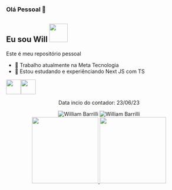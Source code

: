 ### Olá Pessoal 👋

## Eu sou Will <img src="https://raw.githubusercontent.com/TheDudeThatCode/TheDudeThatCode/master/Assets/Developer.gif" width=50px>

Este é meu repositório pessoal

- 🔭 Trabalho atualmente na Meta Tecnologia
- 🌱 Estou estudando e experiênciando Next JS com TS


<div align="center">
    <div style="display: flex;">
        <img src="https://cdn.jsdelivr.net/gh/devicons/devicon/icons/react/react-original.svg" width="40" height="40" />
        <img src="https://cdn.jsdelivr.net/gh/devicons/devicon/icons/typescript/typescript-original.svg" width="40" height="40" />
    </div>
    <p>Data incio do contador: 23/06/23</p>
      <img src="https://wakatime.com/badge/user/d77aa611-9de9-499e-822b-faecccab84ec.svg" alt="William Barrilli" />
    <img src="https://komarev.com/ghpvc/?username=williambarrilli&label=Profile%20Views&color=ce9927&style=flat" alt="William Barrilli" />
    <div>
        <a href="https://github.com/williambarrilli">
            <img height="180em" src="https://github-readme-stats.vercel.app/api/top-langs/?username=williambarrilli&layout=compact&langs_count=7&theme=dracula" />
            <img height="180em" src="https://github-readme-stats.vercel.app/api?username=williambarrilli&show_icons=true&theme=dracula&include_all_commits=true&count_private=true" />
        </a>
    </div>
</div>
